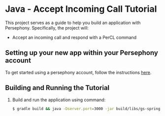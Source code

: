 #  Java - Accept Incoming Call Tutorial

This project serves as a guide to help you build an application with Persephony. Specifically, the project will:

- Accept an incoming call and respond with a PerCL command   

## Setting up your new app within your Persephony account

To get started using a persephony account, follow the instructions [here](https://persephony-docs.readme.io/docs/getting-started-with-persephony).

## Building and Running the Tutorial

1. Build and run the application using command:

   ```bash
   $ gradle build && java -Dserver.port=3000 -jar build/libs/gs-spring-boot-0.1.0.jar
   ```

